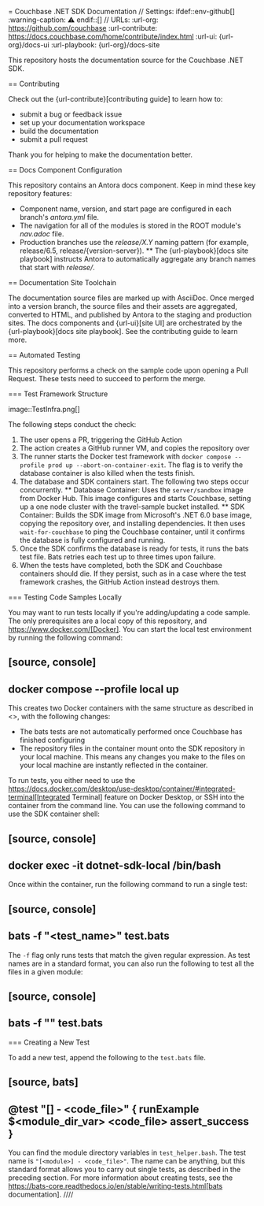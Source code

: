= Couchbase .NET SDK Documentation
// Settings:
ifdef::env-github[]
:warning-caption: :warning:
endif::[]
// URLs:
:url-org: https://github.com/couchbase
:url-contribute: https://docs.couchbase.com/home/contribute/index.html
:url-ui: {url-org}/docs-ui
:url-playbook: {url-org}/docs-site

This repository hosts the documentation source for the Couchbase .NET SDK.

== Contributing

Check out the {url-contribute}[contributing guide] to learn how to:

* submit a bug or feedback issue
* set up your documentation workspace
* build the documentation
* submit a pull request

Thank you for helping to make the documentation better.

== Docs Component Configuration

This repository contains an Antora docs component.
Keep in mind these key repository features:

* Component name, version, and start page are configured in each branch's _antora.yml_ file.
* The navigation for all of the modules is stored in the ROOT module's _nav.adoc_ file.
* Production branches use the *release/X.Y* naming pattern (for example, release/6.5, release/{version-server}).
 ** The {url-playbook}[docs site playbook] instructs Antora to automatically aggregate any branch names that start with *release/*.

== Documentation Site Toolchain

The documentation source files are marked up with AsciiDoc.
Once merged into a version branch, the source files and their assets are aggregated, converted to HTML, and published by Antora to the staging and production sites.
The docs components and {url-ui}[site UI] are orchestrated by the {url-playbook}[docs site playbook].
See the contributing guide to learn more.

== Automated Testing

This repository performs a check on the sample code upon opening a Pull Request. 
These tests need to succeed to perform the merge.

=== Test Framework Structure

image::TestInfra.png[]

The following steps conduct the check:

1. The user opens a PR, triggering the GitHub Action
2. The action creates a GitHub runner VM, and copies the repository over
3. The runner starts the Docker test framework with `docker compose --profile prod up --abort-on-container-exit`. The flag is to verify the database container is also killed when the tests finish.
4. The database and SDK containers start. The following two steps occur concurrently.
** Database Container: Uses the `server/sandbox` image from Docker Hub. This image configures and starts Couchbase, setting up a one node cluster with the travel-sample bucket installed.
** SDK Container: Builds the SDK image from Microsoft's .NET 6.0 base image, copying the repository over, and installing dependencies. It then uses `wait-for-couchbase` to ping the Couchbase container, until it confirms the database is fully configured and running.
5. Once the SDK confirms the database is ready for tests, it runs the bats test file. Bats retries each test up to three times upon failure.
6. When the tests have completed, both the SDK and Couchbase containers should die. If they persist, such as in a case where the test framework crashes, the GitHub Action instead destroys them.

=== Testing Code Samples Locally

You may want to run tests locally if you're adding/updating a code sample.
The only prerequisites are a local copy of this repository, and https://www.docker.com/[Docker].
You can start the local test environment by running the following command:

[source, console]
----
docker compose --profile local up
----

This creates two Docker containers with the same structure as described in <<Test Framework Structure>>, with the following changes:

* The bats tests are not automatically performed once Couchbase has finished configuring
* The repository files in the container mount onto the SDK repository in your local machine. 
This means any changes you make to the files on your local machine are instantly reflected in the container.

To run tests, you either need to use the 
https://docs.docker.com/desktop/use-desktop/container/#integrated-terminal[Integrated Terminal] 
feature on Docker Desktop, or SSH into the container from the command line. 
You can use the following command to use the SDK container shell:

[source, console]
----
docker exec -it dotnet-sdk-local /bin/bash
----

Once within the container, run the following command to run a single test:

[source, console]
----
bats -f "<test_name>" test.bats
----

The `-f` flag only runs tests that match the given regular expression.
As test names are in a standard format, you can also run the following to test all the files in a given module:

[source, console]
----
bats -f "<module name>" test.bats
----

=== Creating a New Test

To add a new test, append the following to the `test.bats` file.

[source, bats]
----
@test "[<module>] - <code_file>" {
  runExample $<module_dir_var> <code_file>
  assert_success
}
----

You can find the module directory variables in `test_helper.bash`.
The test name is `"[<module>] - <code_file>"`. 
The name can be anything, but this standard format allows you to carry out single tests, as described in the preceding section.
For more information about creating tests, see the https://bats-core.readthedocs.io/en/stable/writing-tests.html[bats documentation].
////
